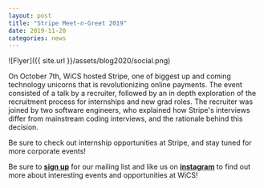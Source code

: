 ```yaml
---
layout: post
title: "Stripe Meet-n-Greet 2019"
date: 2019-11-20
categories: news
---
```


![Flyer]({{ site.url }}/assets/blog2020/social.png)

On October 7th, WiCS hosted Stripe, one of biggest up and coming technology unicorns that is revolutionizing online payments. The event consisted of a talk by a recruiter, followed by an in depth exploration of the recruitment process for internships and new grad roles. The recruiter was joined by two software engineers, who explained how Stripe's interviews differ from mainstream coding interviews, and the rationale behind this decision.

Be sure to check out internship opportunities at Stripe, and stay tuned for more corporate events!

Be sure to [**sign up**][mailinglist] for our mailing list and like us on [**instagram**][instagram] to find out more about interesting events and opportunities at WiCS! 

[mailinglist]: http://columbia.us9.list-manage.com/subscribe?u=4c6a1c710f8ab9cce10272368&id=593b5faa43
[instagram]:https://www.instagram.com/columbiawics/?utm_source=ig_web_button_share_sheet&igshid=OGQ5ZDc2ODk2ZA==